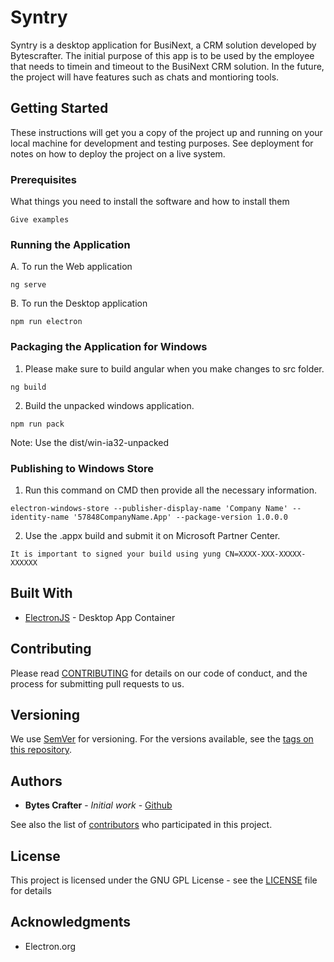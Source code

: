 # Syntry

Syntry is a desktop application for BusiNext, a CRM solution developed by Bytescrafter. The initial purpose of this app is to be used by the employee that needs to timein and timeout to the BusiNext CRM solution. In the future, the project will have features such as chats and montioring tools.

## Getting Started

These instructions will get you a copy of the project up and running on your local machine for development and testing purposes. See deployment for notes on how to deploy the project on a live system.

### Prerequisites

What things you need to install the software and how to install them

```
Give examples
```

### Running the Application

A. To run the Web application

```
ng serve
```

B. To run the Desktop application

```
npm run electron
```

### Packaging the Application for Windows

1. Please make sure to build angular when you make changes to src folder.

```
ng build
```

2. Build the unpacked windows application.

```
npm run pack
```

Note: Use the dist/win-ia32-unpacked

### Publishing to Windows Store

1. Run this command on CMD then provide all the necessary information.

```
electron-windows-store --publisher-display-name 'Company Name' --identity-name '57848CompanyName.App' --package-version 1.0.0.0
```

2. Use the .appx build and submit it on Microsoft Partner Center.

```
It is important to signed your build using yung CN=XXXX-XXX-XXXXX-XXXXXX
```

## Built With

* [ElectronJS](https://electron.org/) - Desktop App Container

## Contributing

Please read [CONTRIBUTING](CONTRIBUTING) for details on our code of conduct, and the process for submitting pull requests to us.

## Versioning

We use [SemVer](http://semver.org/) for versioning. For the versions available, see the [tags on this repository](https://github.com/BytesCrafter/BusiNext-Syntry/tags).

## Authors

* **Bytes Crafter** - *Initial work* - [Github](https://github.com/BytesCrafter/BusiNext-Syntry)

See also the list of [contributors](https://github.com/BytesCrafter/BusiNext-Syntry/graphs/contributors) who participated in this project.

## License

This project is licensed under the GNU GPL License - see the [LICENSE](LICENSE) file for details

## Acknowledgments

* Electron.org
